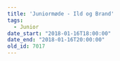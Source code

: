 ```yaml
---
title: 'Juniormøde - Ild og Brand'
tags:
  - Junior
date_start: "2018-01-16T18:00:00"
date_end: "2018-01-16T20:00:00"
old_id: 7017
---
```

